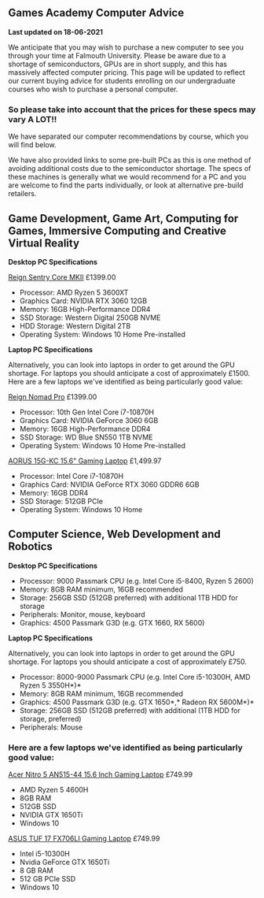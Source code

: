 ## Games Academy Computer Advice ##

**Last updated on 18-06-2021**

We anticipate that you may wish to purchase a new computer to see you through your time at Falmouth University. Please be aware due to a shortage of semiconductors, GPUs are in short supply, and this has massively affected computer pricing. This page will be updated to reflect our current buying advice for students enrolling on our undergraduate courses who wish to purchase a personal computer. 

### So please take into account that the prices for these specs may vary **A LOT!!**

We have separated our computer recommendations by course, which you will find below.

We have also provided links to some pre-built PCs as this is one method of avoiding additional costs due to the semiconductor shortage. The specs of these machines is generally what we would recommend for a PC and you are welcome to find the parts individually, or look at alternative pre-build retailers.

## Game Development, Game Art, Computing for Games, Immersive Computing and Creative Virtual Reality

**Desktop PC Specifications**

[Reign Sentry Core MKII](https://www.novatech.co.uk/pc/range/reignsentrycoremkii.html) £1399.00

* Processor: AMD Ryzen 5 3600XT
* Graphics Card: NVIDIA RTX 3060 12GB
* Memory: 16GB High-Performance DDR4
* SSD Storage: Western Digital 250GB NVME
* HDD Storage: Western Digital 2TB
* Operating System: Windows 10 Home Pre-installed

**Laptop PC Specifications**

Alternatively, you can look into laptops in order to get around the GPU shortage. For laptops you should anticipate a cost of approximately £1500. Here are a few laptops we've identified as being particularly good value: 

[Reign Nomad Pro](https://www.novatech.co.uk/laptop/range/reignnomadpro.html) £1399.00

* Processor: 10th Gen Intel Core i7-10870H
* Graphics Card: NVIDIA GeForce 3060 6GB
* Memory: 16GB High-Performance DDR4
* SSD Storage: WD Blue SN550 1TB NVME
* Operating System: Windows 10 Home Pre-installed

[AORUS 15G-KC 15.6" Gaming Laptop](https://www.amazon.co.uk/AORUS-15G-KC-i7-10870H-GeForce-Windows/dp/B08V21BPPJ/) £1,499.97

* Processor: Intel Core i7-10870H
* Graphics Card: NVIDIA GeForce RTX 3060 GDDR6 6GB
* Memory: 16GB DDR4
* SSD Storage: 512GB PCIe
* Operating System: Windows 10 Home


## Computer Science, Web Development and Robotics

**Desktop PC Specifications**

* Processor: 9000 Passmark CPU (e.g. Intel Core i5-8400, Ryzen 5 2600)
* Memory: 8GB RAM minimum, 16GB recommended
* Storage: 256GB SSD (512GB preferred) with additional 1TB HDD for storage
* Peripherals: Monitor, mouse, keyboard
* Graphics: 4500 Passmark G3D (e.g. GTX 1660, RX 5600)

**Laptop PC Specifications**

Alternatively, you can look into laptops in order to get around the GPU shortage. For laptops you should anticipate a cost of approximately £750.

* Processor: 8000-9000 Passmark CPU (e.g. Intel Core i5-10300H, AMD Ryzen 5 3550H*)* 
* Memory: 8GB RAM minimum, 16GB recommended
* Graphics: 4500 Passmark G3D (e.g. GTX 1650*,* Radeon RX 5600M*)* 
* Storage: 256GB SSD (512GB preferred) with additional (1TB HDD for storage, preferred)
* Peripherals: Mouse

### Here are a few laptops we've identified as being particularly good value: 
[Acer Nitro 5 AN515-44 15.6 Inch Gaming Laptop](https://www.amazon.co.uk/dp/B089BM56BH/) £749.99

* AMD Ryzen 5 4600H
* 8GB RAM
* 512GB SSD
* NVIDIA GTX 1650Ti
* Windows 10

[ASUS TUF 17 FX706LI Gaming Laptop](https://www.amazon.co.uk/dp/B08CMPLXD3/) £749.99

* Intel i5-10300H
* Nvidia GeForce GTX 1650Ti
* 8 GB RAM
* 512 GB PCIe SSD
* Windows 10
